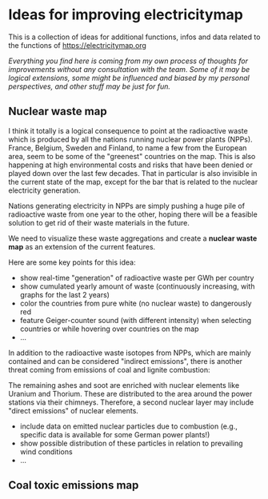# Ideas for improving electricitymap
This is a collection of ideas for additional functions, infos and data related to the functions of https://electricitymap.org

*Everything you find here is coming from my own process of thoughts for improvements without any consultation with the team. Some of it may be logical extensions, some might be influenced and biased by my personal perspectives, and other stuff may be just for fun.*

Nuclear waste map
----------------
I think it totally is a logical consequence to point at the radioactive waste which is produced by all the nations running nuclear power plants (NPPs).
France, Belgium, Sweden and Finland, to name a few from the European area, seem to be some of the "greenest" countries on the map.
This is also happening at high environmental costs and risks that have been denied or played down over the last few decades. That in particular is also invisible in the current state of the map, except for the bar that is related to the nuclear electricity generation. 

Nations generating electricity in NPPs are simply pushing a huge pile of radioactive waste from one year to the other, hoping there will be a feasible solution to get rid of their waste materials in the future.

We need to visualize these waste aggregations and create a **nuclear waste map** as an extension of the current features.

Here are some key points for this idea:

- show real-time "generation" of radioactive waste per GWh per country
- show cumulated yearly amount of waste (continuously increasing, with graphs for the last 2 years)
- color the countries from pure white (no nuclear waste) to dangerously red
- feature Geiger-counter sound (with different intensity) when selecting countries or while hovering over countries on the map 
- ...

In addition to the radioactive waste isotopes from NPPs, which are mainly contained and can be considered "indirect emissions", there is another threat coming from emissions of coal and lignite combustion:

The remaining ashes and soot are enriched with nuclear elements like Uranium and Thorium. These are distributed to the area around the power stations via their chimneys. Therefore, a second nuclear layer may include "direct emissions" of nuclear elements.

- include data on emitted nuclear particles due to combustion (e.g., specific data is available for some German power plants!)
- show possible distribution of these particles in relation to prevailing wind conditions
- ...

Coal toxic emissions map
-----------------
